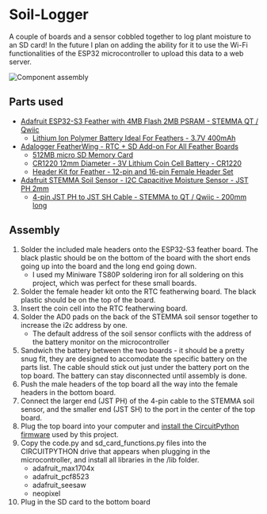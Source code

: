 # Soil-Logger
A couple of boards and a sensor cobbled together to log plant moisture to an SD card! In the future I plan on adding the ability for it to use the Wi-Fi functionalities of the ESP32 microcontroller to upload this data to a web server.

![Component assembly](https://i.imgur.com/gtJ4AVE.jpeg)

## Parts used
* [Adafruit ESP32-S3 Feather with 4MB Flash 2MB PSRAM - STEMMA QT / Qwiic](https://www.adafruit.com/product/5477)
    * [Lithium Ion Polymer Battery Ideal For Feathers - 3.7V 400mAh](https://www.adafruit.com/product/3898)
* [Adalogger FeatherWing - RTC + SD Add-on For All Feather Boards](https://www.adafruit.com/product/2922)
    * [512MB micro SD Memory Card](https://www.adafruit.com/product/5252)
    * [CR1220 12mm Diameter - 3V Lithium Coin Cell Battery - CR1220](https://www.adafruit.com/product/380)
    * [Header Kit for Feather - 12-pin and 16-pin Female Header Set](https://www.adafruit.com/product/2886)
* [Adafruit STEMMA Soil Sensor - I2C Capacitive Moisture Sensor - JST PH 2mm](https://www.adafruit.com/product/4026)
    * [4-pin JST PH to JST SH Cable - STEMMA to QT / Qwiic - 200mm long](https://www.adafruit.com/product/4424)


## Assembly
1. Solder the included male headers onto the ESP32-S3 feather board. The black plastic should be on the bottom of the board with the short ends going up into the board and the long end going down.
    * I used my Miniware TS80P soldering iron for all soldering on this project, which was perfect for these small boards.
2. Solder the female header kit onto the RTC featherwing board. The black plastic should be on the top of the board.
3. Insert the coin cell into the RTC featherwing board.
4. Solder the AD0 pads on the back of the STEMMA soil sensor together to increase the i2c address by one.
    * The default address of the soil sensor conflicts with the address of the battery monitor on the microcontroller
5. Sandwich the battery between the two boards - it should be a pretty snug fit, they are designed to accomodate the specific battery on the parts list. The cable should stick out just under the battery port on the top board. The battery can stay disconnected until assembly is done.
6. Push the male headers of the top board all the way into the female headers in the bottom board.
7. Connect the larger end (JST PH) of the 4-pin cable to the STEMMA soil sensor, and the smaller end (JST SH) to the port in the center of the top board.
8. Plug the top board into your computer and [install the CircuitPython firmware](https://learn.adafruit.com/adafruit-esp32-s3-feather/circuitpython) used by this project.
9. Copy the code.py and sd_card_functions.py files into the CIRCUITPYTHON drive that appears when plugging in the microcontroller, and install all libraries in the /lib folder.
    * adafruit_max1704x
    * adafruit_pcf8523
    * adafruit_seesaw
    * neopixel
10. Plug in the SD card to the bottom board
